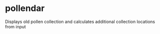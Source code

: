 # pollendar
Displays old pollen collection and calculates additional collection locations from input
